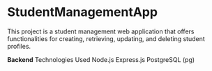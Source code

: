 # StudentManagementApp

This project is a student management web application that offers functionalities for creating, retrieving, updating, and deleting student profiles.

**Backend**
Technologies Used
Node.js
Express.js
PostgreSQL (pg)
